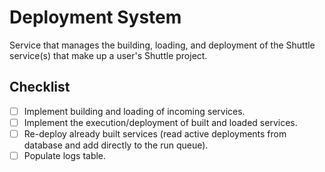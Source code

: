 # Deployment System

Service that manages the building, loading, and deployment of the Shuttle service(s) that make up a user's Shuttle project.

## Checklist

* [ ] Implement building and loading of incoming services.
* [ ] Implement the execution/deployment of built and loaded services.
* [ ] Re-deploy already built services (read active deployments from database and add directly to the run queue).
* [ ] Populate logs table.
